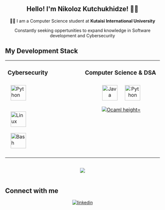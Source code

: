 <h2 align="center">Hello! I'm Nikoloz Kutchukhidze!  👨‍💻  </h1>

  <p align="center">👨‍🎓 I am a Computer Science student at <b>Kutaisi International University</b></p>
    <p align="center">Constantly seeking oppertunities to expand knowledge in Software development and Cybersecurity</p>

## My Development Stack 
<table><tr><td valign="top" width="50%">

### Cybersecurity  
<div align="center">  
  
</div>
<a href="https://www.python.org/" target="_blank"><img style="margin: 10px" src="https://profilinator.rishav.dev/skills-assets/python-original.svg" alt="Python" height="50" /></a>  

<a href="https://www.linux.org/" target="_blank"><img style="margin: 10px" src="https://profilinator.rishav.dev/skills-assets/linux-original.svg" alt="Linux" height="50" /></a>  
<a href="https://www.gnu.org/software/bash/" target="_blank"><img style="margin: 10px" src="https://profilinator.rishav.dev/skills-assets/gnu_bash-icon.svg" alt="Bash" height="50" /></a>  
</td><td valign="top" width="50%">


### Computer Science & DSA  
<div align="center">  
<a href="https://www.java.com/" target="_blank"><img style="margin: 10px" src="https://profilinator.rishav.dev/skills-assets/java-original-wordmark.svg" alt="Java" height="50" /></a>  
<a href="https://www.python.org/" target="_blank"><img style="margin: 10px" src="https://profilinator.rishav.dev/skills-assets/python-original.svg" alt="Python" height="50" /></a>  
<a href="https://www.ocaml.org/" target="_blank"><img style="margin: 10px" src="https://ocaml.org/_/MTE3YWE5YzJlZmExNmYyMmI3ZmEwYjliMDEwNDBkMDY/logo-with-name-white.svg" alt="Ocaml height="50" /></a>  
</div>

</td></table>  

<br/>  

<div align="center"><img src="https://github-readme-stats.vercel.app/api/top-langs/?username=NoMrBody&show_icons=true&layout=donut&theme=darcula" align="center" /></div>  

<br/>  

## Connect with me  
<div align="center">
<a href="https://linkedin.com/in/nikoloz-kutchukhidze" target="_blank">
<img src=https://img.shields.io/badge/linkedin-%231E77B5.svg?&style=for-the-badge&logo=linkedin&logoColor=white alt=linkedin style="margin-bottom: 5px;" />
</a>  
</div>  
